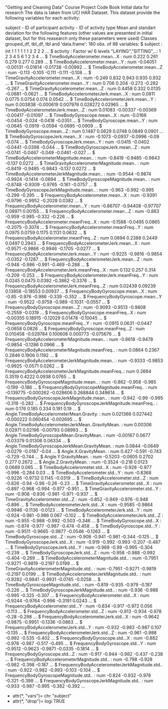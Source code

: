 "Getting and Cleaning Data" Course Project Code Book
Initial data for research
The data is taken from UCI HAR Dataset. This dataset provide the following variables for each activity:

subject - ID of participant
activity - ID of activity type
Mean and standart deviation for the following features (other values are presented in initial dataset, but for this reasearch only these parameters were used)
Classes grouped_df, tbl_df, tbl and 'data.frame': 180 obs. of  88 variables:
 $ subject                                           : int  1 1 1 1 1 1 2 2 2 2 ...
 $ activity                                          : Factor w/ 6 levels "LAYING","SITTING",..: 1 2 3 4 5 6 1 2 3 4 ...
 $ TimeBodyAccelerometer.mean...X                    : num  0.222 0.261 0.279 0.277 0.289 ...
 $ TimeBodyAccelerometer.mean...Y                    : num  -0.04051 -0.00131 -0.01614 -0.01738 -0.00992 ...
 $ TimeBodyAccelerometer.mean...Z                    : num  -0.113 -0.105 -0.111 -0.111 -0.108 ...
 $ TimeGravityAccelerometer.mean...X                 : num  -0.249 0.832 0.943 0.935 0.932 ...
 $ TimeGravityAccelerometer.mean...Y                 : num  0.706 0.204 -0.273 -0.282 -0.267 ...
 $ TimeGravityAccelerometer.mean...Z                 : num  0.4458 0.332 0.0135 -0.0681 -0.0621 ...
 $ TimeBodyAccelerometerJerk.mean...X                : num  0.0811 0.0775 0.0754 0.074 0.0542 ...
 $ TimeBodyAccelerometerJerk.mean...Y                : num  0.003838 -0.000619 0.007976 0.028272 0.02965 ...
 $ TimeBodyAccelerometerJerk.mean...Z                : num  0.01083 -0.00337 -0.00369 -0.00417 -0.01097 ...
 $ TimeBodyGyroscope.mean...X                        : num  -0.0166 -0.0454 -0.024 -0.0418 -0.0351 ...
 $ TimeBodyGyroscope.mean...Y                        : num  -0.0645 -0.0919 -0.0594 -0.0695 -0.0909 ...
 $ TimeBodyGyroscope.mean...Z                        : num  0.1487 0.0629 0.0748 0.0849 0.0901 ...
 $ TimeBodyGyroscopeJerk.mean...X                    : num  -0.1073 -0.0937 -0.0996 -0.09 -0.074 ...
 $ TimeBodyGyroscopeJerk.mean...Y                    : num  -0.0415 -0.0402 -0.0441 -0.0398 -0.044 ...
 $ TimeBodyGyroscopeJerk.mean...Z                    : num  -0.0741 -0.0467 -0.049 -0.0461 -0.027 ...
 $ TimeBodyAccelerometerMagnitude.mean..             : num  -0.8419 -0.9485 -0.9843 -0.137 0.0272 ...
 $ TimeGravityAccelerometerMagnitude.mean..          : num  -0.8419 -0.9485 -0.9843 -0.137 0.0272 ...
 $ TimeBodyAccelerometerJerkMagnitude.mean..         : num  -0.9544 -0.9874 -0.9924 -0.1414 -0.0894 ...
 $ TimeBodyGyroscopeMagnitude.mean..                 : num  -0.8748 -0.9309 -0.9765 -0.161 -0.0757 ...
 $ TimeBodyGyroscopeJerkMagnitude.mean..             : num  -0.963 -0.992 -0.995 -0.299 -0.295 ...
 $ FrequencyBodyAccelerometer.mean...X               : num  -0.9391 -0.9796 -0.9952 -0.2028 0.0382 ...
 $ FrequencyBodyAccelerometer.mean...Y               : num  -0.86707 -0.94408 -0.97707 0.08971 0.00155 ...
 $ FrequencyBodyAccelerometer.mean...Z               : num  -0.883 -0.959 -0.985 -0.332 -0.226 ...
 $ FrequencyBodyAccelerometer.meanFreq...X           : num  -0.1588 -0.0495 0.0865 -0.2075 -0.3074 ...
 $ FrequencyBodyAccelerometer.meanFreq...Y           : num  0.0975 0.0759 0.1175 0.1131 0.0632 ...
 $ FrequencyBodyAccelerometer.meanFreq...Z           : num  0.0894 0.2388 0.2449 0.0497 0.2943 ...
 $ FrequencyBodyAccelerometerJerk.mean...X           : num  -0.9571 -0.9866 -0.9946 -0.1705 -0.0277 ...
 $ FrequencyBodyAccelerometerJerk.mean...Y           : num  -0.9225 -0.9816 -0.9854 -0.0352 -0.1287 ...
 $ FrequencyBodyAccelerometerJerk.mean...Z           : num  -0.948 -0.986 -0.991 -0.469 -0.288 ...
 $ FrequencyBodyAccelerometerJerk.meanFreq...X       : num  0.132 0.257 0.314 -0.209 -0.253 ...
 $ FrequencyBodyAccelerometerJerk.meanFreq...Y       : num  0.0245 0.0475 0.0392 -0.3862 -0.3376 ...
 $ FrequencyBodyAccelerometerJerk.meanFreq...Z       : num  0.02439 0.09239 0.13858 -0.18553 0.00937 ...
 $ FrequencyBodyGyroscope.mean...X                   : num  -0.85 -0.976 -0.986 -0.339 -0.352 ...
 $ FrequencyBodyGyroscope.mean...Y                   : num  -0.9522 -0.9758 -0.989 -0.1031 -0.0557 ...
 $ FrequencyBodyGyroscope.mean...Z                   : num  -0.9093 -0.9513 -0.9808 -0.2559 -0.0319 ...
 $ FrequencyBodyGyroscope.meanFreq...X               : num  -0.00355 0.18915 -0.12029 0.01478 -0.10045 ...
 $ FrequencyBodyGyroscope.meanFreq...Y               : num  -0.0915 0.0631 -0.0447 -0.0658 0.0826 ...
 $ FrequencyBodyGyroscope.meanFreq...Z               : num  0.010458 -0.029784 0.100608 0.000773 -0.075676 ...
 $ FrequencyBodyAccelerometerMagnitude.mean..        : num  -0.8618 -0.9478 -0.9854 -0.1286 0.0966 ...
 $ FrequencyBodyAccelerometerMagnitude.meanFreq..    : num  0.0864 0.2367 0.2846 0.1906 0.1192 ...
 $ FrequencyBodyAccelerometerJerkMagnitude.mean..    : num  -0.9333 -0.9853 -0.9925 -0.0571 0.0262 ...
 $ FrequencyBodyAccelerometerJerkMagnitude.meanFreq..: num  0.2664 0.3519 0.4222 0.0938 0.0765 ...
 $ FrequencyBodyGyroscopeMagnitude.mean..            : num  -0.862 -0.958 -0.985 -0.199 -0.186 ...
 $ FrequencyBodyGyroscopeMagnitude.meanFreq..        : num  -0.139775 -0.000262 -0.028606 0.268844 0.349614 ...
 $ FrequencyBodyGyroscopeJerkMagnitude.mean..        : num  -0.942 -0.99 -0.995 -0.319 -0.282 ...
 $ FrequencyBodyGyroscopeJerkMagnitude.meanFreq..    : num  0.176 0.185 0.334 0.191 0.19 ...
 $ Angle.TimeBodyAccelerometerMean.Gravity.          : num  0.021366 0.027442 -0.000222 0.060454 -0.002695 ...
 $ Angle.TimeBodyAccelerometerJerkMean..GravityMean. : num  0.00306 0.02971 0.02196 -0.00793 0.08993 ...
 $ Angle.TimeBodyGyroscopeMean.GravityMean.          : num  -0.00167 0.0677 -0.03379 0.01306 0.06334 ...
 $ Angle.TimeBodyGyroscopeJerkMean.GravityMean.      : num  0.0844 -0.0649 -0.0279 -0.0187 -0.04 ...
 $ Angle.X.GravityMean.                              : num  0.427 -0.591 -0.743 -0.729 -0.744 ...
 $ Angle.Y.GravityMean.                              : num  -0.5203 -0.0605 0.2702 0.277 0.2672 ...
 $ Angle.Z.GravityMean.                              : num  -0.3524 -0.218 0.0123 0.0689 0.065 ...
 $ TimeBodyAccelerometer.std...X                     : num  -0.928 -0.977 -0.996 -0.284 0.03 ...
 $ TimeBodyAccelerometer.std...Y                     : num  -0.8368 -0.9226 -0.9732 0.1145 -0.0319 ...
 $ TimeBodyAccelerometer.std...Z                     : num  -0.826 -0.94 -0.98 -0.26 -0.23 ...
 $ TimeGravityAccelerometer.std...X                  : num  -0.897 -0.968 -0.994 -0.977 -0.951 ...
 $ TimeGravityAccelerometer.std...Y                  : num  -0.908 -0.936 -0.981 -0.971 -0.937 ...
 $ TimeGravityAccelerometer.std...Z                  : num  -0.852 -0.949 -0.976 -0.948 -0.896 ...
 $ TimeBodyAccelerometerJerk.std...X                 : num  -0.9585 -0.9864 -0.9946 -0.1136 -0.0123 ...
 $ TimeBodyAccelerometerJerk.std...Y                 : num  -0.924 -0.981 -0.986 0.067 -0.102 ...
 $ TimeBodyAccelerometerJerk.std...Z                 : num  -0.955 -0.988 -0.992 -0.503 -0.346 ...
 $ TimeBodyGyroscope.std...X                         : num  -0.874 -0.977 -0.987 -0.474 -0.458 ...
 $ TimeBodyGyroscope.std...Y                         : num  -0.9511 -0.9665 -0.9877 -0.0546 -0.1263 ...
 $ TimeBodyGyroscope.std...Z                         : num  -0.908 -0.941 -0.981 -0.344 -0.125 ...
 $ TimeBodyGyroscopeJerk.std...X                     : num  -0.919 -0.992 -0.993 -0.207 -0.487 ...
 $ TimeBodyGyroscopeJerk.std...Y                     : num  -0.968 -0.99 -0.995 -0.304 -0.239 ...
 $ TimeBodyGyroscopeJerk.std...Z                     : num  -0.958 -0.988 -0.992 -0.404 -0.269 ...
 $ TimeBodyAccelerometerMagnitude.std..              : num  -0.7951 -0.9271 -0.9819 -0.2197 0.0199 ...
 $ TimeGravityAccelerometerMagnitude.std..           : num  -0.7951 -0.9271 -0.9819 -0.2197 0.0199 ...
 $ TimeBodyAccelerometerJerkMagnitude.std..          : num  -0.9282 -0.9841 -0.9931 -0.0745 -0.0258 ...
 $ TimeBodyGyroscopeMagnitude.std..                  : num  -0.819 -0.935 -0.979 -0.187 -0.226 ...
 $ TimeBodyGyroscopeJerkMagnitude.std..              : num  -0.936 -0.988 -0.995 -0.325 -0.307 ...
 $ FrequencyBodyAccelerometer.std...X                : num  -0.9244 -0.9764 -0.996 -0.3191 0.0243 ...
 $ FrequencyBodyAccelerometer.std...Y                : num  -0.834 -0.917 -0.972 0.056 -0.113 ...
 $ FrequencyBodyAccelerometer.std...Z                : num  -0.813 -0.934 -0.978 -0.28 -0.298 ...
 $ FrequencyBodyAccelerometerJerk.std...X            : num  -0.9642 -0.9875 -0.9951 -0.1336 -0.0863 ...
 $ FrequencyBodyAccelerometerJerk.std...Y            : num  -0.932 -0.983 -0.987 0.107 -0.135 ...
 $ FrequencyBodyAccelerometerJerk.std...Z            : num  -0.961 -0.988 -0.992 -0.535 -0.402 ...
 $ FrequencyBodyGyroscope.std...X                    : num  -0.882 -0.978 -0.987 -0.517 -0.495 ...
 $ FrequencyBodyGyroscope.std...Y                    : num  -0.9512 -0.9623 -0.9871 -0.0335 -0.1814 ...
 $ FrequencyBodyGyroscope.std...Z                    : num  -0.917 -0.944 -0.982 -0.437 -0.238 ...
 $ FrequencyBodyAccelerometerMagnitude.std..         : num  -0.798 -0.928 -0.982 -0.398 -0.187 ...
 $ FrequencyBodyAccelerometerJerkMagnitude.std..     : num  -0.922 -0.982 -0.993 -0.103 -0.104 ...
 $ FrequencyBodyGyroscopeMagnitude.std..             : num  -0.824 -0.932 -0.978 -0.321 -0.398 ...
 $ FrequencyBodyGyroscopeJerkMagnitude.std..         : num  -0.933 -0.987 -0.995 -0.382 -0.392 ...
 - attr(*, "vars")= chr "subject"
 - attr(*, "drop")= logi TRUE
